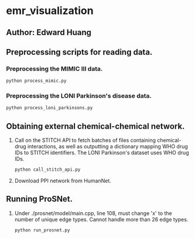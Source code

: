 # emr_visualization
## Author: Edward Huang

## Preprocessing scripts for reading data.

### Preprocessing the MIMIC III data.

```bash
python process_mimic.py
```

### Preprocessing the LONI Parkinson's disease data.

```bash
python process_loni_parkinsons.py
```

## Obtaining external chemical-chemical network.

1.  Call on the STITCH API to fetch batches of files containing chemical-drug
    interactions, as well as outputting a dictionary mapping WHO drug IDs to
    STITCH identifiers. The LONI Parkinson's dataset uses WHO drug IDs.
    
    ```bash
    python call_stitch_api.py
    ```

2.  Download PPI network from HumanNet.


## Running ProSNet.

1.  Under ./prosnet/model/main.cpp, line 108, must change 'x' to the number of
    unique edge types. Cannot handle more than 26 edge types.

    ```bash
    python run_prosnet.py
    ```